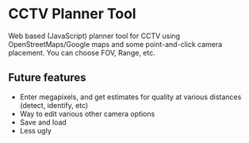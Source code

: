 # CCTV Planner Tool

Web based (JavaScript) planner tool for CCTV using OpenStreetMaps/Google maps and some point-and-click camera placement. You can choose FOV, Range, etc.

## Future features
- Enter megapixels, and get estimates for quality at various distances (detect, identify, etc)
- Way to edit various other camera options
- Save and load
- Less ugly
